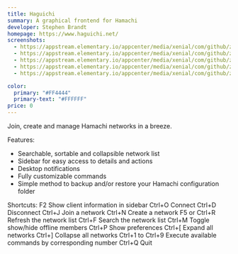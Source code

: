 ```yaml
---
title: Haguichi
summary: A graphical frontend for Hamachi
developer: Stephen Brandt
homepage: https://www.haguichi.net/
screenshots:
  - https://appstream.elementary.io/appcenter/media/xenial/com/github/ztefn.haguichi.desktop/5207124537D903D15D4FB7A70676DBF1/screenshots/image-1_orig.png
  - https://appstream.elementary.io/appcenter/media/xenial/com/github/ztefn.haguichi.desktop/5207124537D903D15D4FB7A70676DBF1/screenshots/image-2_orig.png
  - https://appstream.elementary.io/appcenter/media/xenial/com/github/ztefn.haguichi.desktop/5207124537D903D15D4FB7A70676DBF1/screenshots/image-3_orig.png
  - https://appstream.elementary.io/appcenter/media/xenial/com/github/ztefn.haguichi.desktop/5207124537D903D15D4FB7A70676DBF1/screenshots/image-4_orig.png
  - https://appstream.elementary.io/appcenter/media/xenial/com/github/ztefn.haguichi.desktop/5207124537D903D15D4FB7A70676DBF1/screenshots/image-5_orig.png

color:
  primary: "#FF4444"
  primary-text: "#FFFFFF"
price: 0
---
```


<p>Join, create and manage Hamachi networks in a breeze.</p>
<p>Features:</p>
<ul>
  <li>Searchable, sortable and collapsible network list</li>
  <li>Sidebar for easy access to details and actions</li>
  <li>Desktop notifications</li>
  <li>Fully customizable commands</li>
  <li>Simple method to backup and/or restore your Hamachi configuration folder</li>
</ul>
<p>Shortcuts:
F2				Show client information in sidebar
Ctrl+O			Connect
Ctrl+D			Disconnect
Ctrl+J			Join a network
Ctrl+N			Create a network
F5 or Ctrl+R		Refresh the network list
Ctrl+F			Search the network list
Ctrl+M			Toggle show/hide offline members
Ctrl+P			Show preferences
Ctrl+[			Expand all networks
Ctrl+]			Collapse all networks
Ctrl+1 to Ctrl+9	Execute available commands by corresponding number
Ctrl+Q			Quit</p>